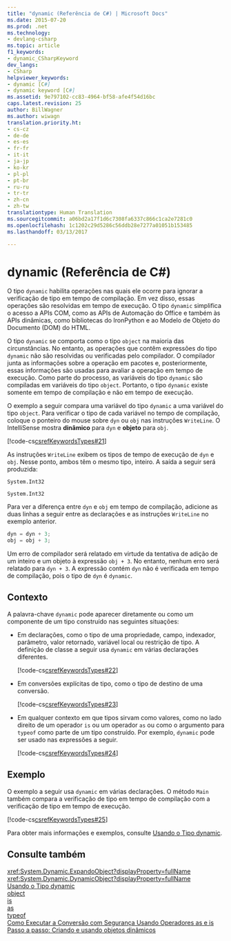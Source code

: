 ```yaml
---
title: "dynamic (Referência de C#) | Microsoft Docs"
ms.date: 2015-07-20
ms.prod: .net
ms.technology:
- devlang-csharp
ms.topic: article
f1_keywords:
- dynamic_CSharpKeyword
dev_langs:
- CSharp
helpviewer_keywords:
- dynamic [C#]
- dynamic keyword [C#]
ms.assetid: 9e797102-cc83-4964-bf58-afe4f54d16bc
caps.latest.revision: 25
author: BillWagner
ms.author: wiwagn
translation.priority.ht:
- cs-cz
- de-de
- es-es
- fr-fr
- it-it
- ja-jp
- ko-kr
- pl-pl
- pt-br
- ru-ru
- tr-tr
- zh-cn
- zh-tw
translationtype: Human Translation
ms.sourcegitcommit: a06bd2a17f1d6c7308fa6337c866c1ca2e7281c0
ms.openlocfilehash: 1c1202c29d5286c56ddb28e7277a01051b153485
ms.lasthandoff: 03/13/2017

---
```

# <a name="dynamic-c-reference"></a>dynamic (Referência de C#)
O tipo `dynamic` habilita operações nas quais ele ocorre para ignorar a verificação de tipo em tempo de compilação. Em vez disso, essas operações são resolvidas em tempo de execução. O tipo `dynamic` simplifica o acesso a APIs COM, como as APIs de Automação do Office e também às APIs dinâmicas, como bibliotecas do IronPython e ao Modelo de Objeto do Documento (DOM) do HTML.  
  
 O tipo `dynamic` se comporta como o tipo `object` na maioria das circunstâncias. No entanto, as operações que contêm expressões do tipo `dynamic` não são resolvidas ou verificadas pelo compilador. O compilador junta as informações sobre a operação em pacotes e, posteriormente, essas informações são usadas para avaliar a operação em tempo de execução. Como parte do processo, as variáveis do tipo `dynamic` são compiladas em variáveis do tipo `object`. Portanto, o tipo `dynamic` existe somente em tempo de compilação e não em tempo de execução.  
  
 O exemplo a seguir compara uma variável do tipo `dynamic` a uma variável do tipo `object`. Para verificar o tipo de cada variável no tempo de compilação, coloque o ponteiro do mouse sobre `dyn` ou `obj` nas instruções `WriteLine`. O IntelliSense mostra **dinâmico** para `dyn` e **objeto** para `obj`.  
  
 [!code-cs[csrefKeywordsTypes#21](../../../csharp/language-reference/keywords/codesnippet/CSharp/dynamic_1.cs)]  
  
 As instruções `WriteLine` exibem os tipos de tempo de execução de `dyn` e `obj`. Nesse ponto, ambos têm o mesmo tipo, inteiro. A saída a seguir será produzida:  
  
 `System.Int32`  
  
 `System.Int32`  
  
 Para ver a diferença entre `dyn` e `obj` em tempo de compilação, adicione as duas linhas a seguir entre as declarações e as instruções `WriteLine` no exemplo anterior.  
  
```csharp  
dyn = dyn + 3;  
obj = obj + 3;  
```  
  
 Um erro de compilador será relatado em virtude da tentativa de adição de um inteiro e um objeto à expressão `obj + 3`. No entanto, nenhum erro será relatado para `dyn + 3`. A expressão contém `dyn` não é verificada em tempo de compilação, pois o tipo de `dyn` é `dynamic`.  
  
## <a name="context"></a>Contexto  
 A palavra-chave `dynamic` pode aparecer diretamente ou como um componente de um tipo construído nas seguintes situações:  
  
-   Em declarações, como o tipo de uma propriedade, campo, indexador, parâmetro, valor retornado, variável local ou restrição de tipo. A definição de classe a seguir usa `dynamic` em várias declarações diferentes.  
  
     [!code-cs[csrefKeywordsTypes#22](../../../csharp/language-reference/keywords/codesnippet/CSharp/dynamic_2.cs)]  
  
-   Em conversões explícitas de tipo, como o tipo de destino de uma conversão.  
  
     [!code-cs[csrefKeywordsTypes#23](../../../csharp/language-reference/keywords/codesnippet/CSharp/dynamic_3.cs)]  
  
-   Em qualquer contexto em que tipos sirvam como valores, como no lado direito de um operador `is` ou um operador `as` ou como o argumento para `typeof` como parte de um tipo construído. Por exemplo, `dynamic` pode ser usado nas expressões a seguir.  
  
     [!code-cs[csrefKeywordsTypes#24](../../../csharp/language-reference/keywords/codesnippet/CSharp/dynamic_4.cs)]  
  
## <a name="example"></a>Exemplo  
 O exemplo a seguir usa `dynamic` em várias declarações. O método `Main` também compara a verificação de tipo em tempo de compilação com a verificação de tipo em tempo de execução.  
  
 [!code-cs[csrefKeywordsTypes#25](../../../csharp/language-reference/keywords/codesnippet/CSharp/dynamic_5.cs)]  
  
 Para obter mais informações e exemplos, consulte [Usando o Tipo dynamic](../../../csharp/programming-guide/types/using-type-dynamic.md).  
  
## <a name="see-also"></a>Consulte também  
 <xref:System.Dynamic.ExpandoObject?displayProperty=fullName>   
 <xref:System.Dynamic.DynamicObject?displayProperty=fullName>   
 [Usando o Tipo dynamic](../../../csharp/programming-guide/types/using-type-dynamic.md)   
 [object](../../../csharp/language-reference/keywords/object.md)   
 [is](../../../csharp/language-reference/keywords/is.md)   
 [as](../../../csharp/language-reference/keywords/as.md)   
 [typeof](../../../csharp/language-reference/keywords/typeof.md)   
 [Como Executar a Conversão com Segurança Usando Operadores as e is](../../../csharp/programming-guide/types/how-to-safely-cast-by-using-as-and-is-operators.md)   
 [Passo a passo: Criando e usando objetos dinâmicos](../../../csharp/programming-guide/types/walkthrough-creating-and-using-dynamic-objects.md)
